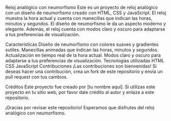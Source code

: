 Reloj analógico con neumorfismo
Este es un proyecto de reloj analógico con un diseño de neumorfismo creado con HTML, CSS y JavaScript. El reloj muestra la hora actual y cuenta con manecillas que indican las horas, minutos y segundos. El diseño de neumorfismo le da un aspecto moderno y elegante. Además, el reloj cuenta con modos claro y oscuro para adaptarse a tus preferencias de visualización.

Características
Diseño de neumorfismo con colores suaves y gradientes sutiles.
Manecillas animadas que indican las horas, minutos y segundos.
Actualización en tiempo real de la hora actual.
Modos claro y oscuro para adaptarse a tus preferencias de visualización.
Tecnologías utilizadas
HTML
CSS
JavaScript
Contribuciones
¡Las contribuciones son bienvenidas! Si deseas hacer una contribución, crea un fork de este repositorio y envía un pull request con tus cambios.

Créditos
Este proyecto fue creado por [tu nombre aquí]. Si utilizas este proyecto en tu sitio web, por favor dale crédito al autor y enlaza a este repositorio.

¡Gracias por revisar este repositorio! Esperamos que disfrutes del reloj analógico con neumorfismo.

